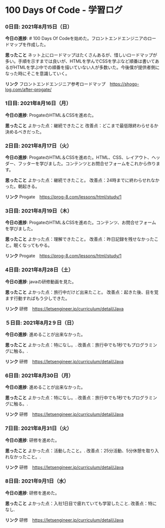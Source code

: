 # 100 Days Of Code - 学習ログ

### 0日目: 2021年8月15日（日）

**今日の進捗**: # 100 Days Of Codeを始めた。フロントエンドエンジニアのロードマップを作成した。

**思ったこと** ネット上にロードマップはたくさんあるが、惜しいロードマップが多い。手順を示すまでは良いが、HTMLを学んでCSSを学ぶなど順番は書いてあるがHTMLを学ぶ中での順番を描いていない人が多数いた。今後僕が提供者側になった時にそこを意識していく。

**リンク** フロントエンドエンジニア参考ロードマップ　https://shogo-log.com/after-progate/

### 1日目: 2021年8月16日（月）

**今日の進捗**: ProgateのHTML＆CSSを進めた。

**思ったこと** 
よかった点：継続できたこと
改善点：どこまで最低限終わらせるか決めるべきだった。

### 2日目: 2021年8月17日（火）

**今日の進捗**: ProgateのHTML＆CSSを進めた。HTML、CSS、レイアウト、ヘッダー、フッターを学びました。コンテンツとお問合せフォームをこれから作ります。

**思ったこと** 
よかった点：継続できたこと。
改善点：24時までに終わらせれなかった。朝起きる。

**リンク** Progate　https://prog-8.com/lessons/html/study/1

### 3日目: 2021年8月19日（木）

**今日の進捗**: ProgateのHTML＆CSSを進めた。コンテンツ、お問合せフォームを学びました。

**思ったこと** 
よかった点：理解できたこと。
改善点：昨日記録を残せなかったこと。眠くなってもやる。

**リンク** Progate　https://prog-8.com/lessons/html/study/1

### 4日目: 2021年8月28日（土）

**今日の進捗**: javaの研修動画を見た。

**思ったこと** 
よかった点：旅行中だけど出来たこと。
改善点：起きた後、目を覚ます行動すればもう少しできた。

**リンク** 研修　https://letsengineer.jp/curriculum/detail/Java

### ５日目: 2021年8月2９日（日）

**今日の進捗**: 進めることが出来なかった。

**思ったこと** 
よかった点：特になし。.
改善点：旅行中でも1秒でもプログラミングに触る。.

**リンク** 研修　https://letsengineer.jp/curriculum/detail/Java

### 6日目: 2021年8月30日（月）

**今日の進捗**: 進めることが出来なかった。

**思ったこと** 
よかった点：特になし。.
改善点：旅行中でも1秒でもプログラミングに触る。.

**リンク** 研修　https://letsengineer.jp/curriculum/detail/Java

### 7日目: 2021年8月31日（火）

**今日の進捗**: 研修を進めた。

**思ったこと** 
よかった点：活動したこと。.
改善点：25分活動、5分休憩を取り入れなかったこと。.

**リンク** 研修　https://letsengineer.jp/curriculum/detail/Java

### 8日目: 2021年9月1日（水）

**今日の進捗**: 研修を進めた。

**思ったこと** 
よかった点：入社1日目で疲れていても学習したこと.
改善点：特になし.

**リンク** 研修　https://letsengineer.jp/curriculum/detail/Java
